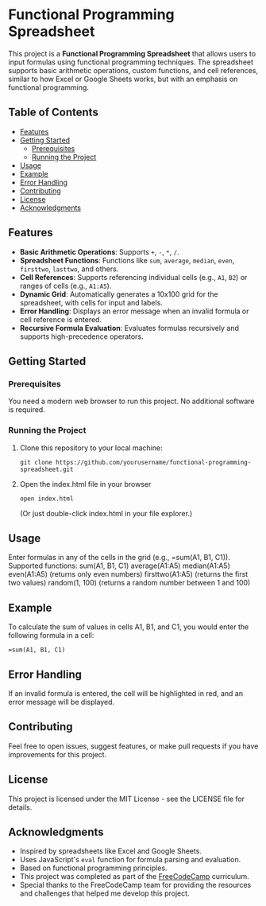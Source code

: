 # Functional Programming Spreadsheet

This project is a **Functional Programming Spreadsheet** that allows users to input formulas using functional programming techniques. The spreadsheet supports basic arithmetic operations, custom functions, and cell references, similar to how Excel or Google Sheets works, but with an emphasis on functional programming.

## Table of Contents

- [Features](#features)
- [Getting Started](#getting-started)
  - [Prerequisites](#prerequisites)
  - [Running the Project](#running-the-project)
- [Usage](#usage)
- [Example](#example)
- [Error Handling](#error-handling)
- [Contributing](#contributing)
- [License](#license)
- [Acknowledgments](#acknowledgments)

## Features

- **Basic Arithmetic Operations**: Supports `+`, `-`, `*`, `/`.
- **Spreadsheet Functions**: Functions like `sum`, `average`, `median`, `even`, `firsttwo`, `lasttwo`, and others.
- **Cell References**: Supports referencing individual cells (e.g., `A1`, `B2`) or ranges of cells (e.g., `A1:A5`).
- **Dynamic Grid**: Automatically generates a 10x100 grid for the spreadsheet, with cells for input and labels.
- **Error Handling**: Displays an error message when an invalid formula or cell reference is entered.
- **Recursive Formula Evaluation**: Evaluates formulas recursively and supports high-precedence operators.

## Getting Started

### Prerequisites

You need a modern web browser to run this project. No additional software is required.

### Running the Project

1. Clone this repository to your local machine:
   ```
   git clone https://github.com/yourusername/functional-programming-spreadsheet.git

2. Open the index.html file in your browser
   ```
   open index.html
   ```
   (Or just double-click index.html in your file explorer.)

## Usage
 Enter formulas in any of the cells in the grid (e.g., =sum(A1, B1, C1)).
 Supported functions:
 sum(A1, B1, C1)
 average(A1:A5)
 median(A1:A5)
 even(A1:A5) (returns only even numbers)
 firsttwo(A1:A5) (returns the first two values)
 random(1, 100) (returns a random number between 1 and 100)
## Example
 To calculate the sum of values in cells A1, B1, and C1, you would enter the following formula in a cell:
 ```
 =sum(A1, B1, C1)
 ```
## Error Handling
 If an invalid formula is entered, the cell will be highlighted in red, and an error message will be displayed.

## Contributing
 Feel free to open issues, suggest features, or make pull requests if you have improvements for this project.

## License
 This project is licensed under the MIT License - see the LICENSE file for details.

## Acknowledgments

- Inspired by spreadsheets like Excel and Google Sheets.
- Uses JavaScript's `eval` function for formula parsing and evaluation.
- Based on functional programming principles.
- This project was completed as part of the [FreeCodeCamp](https://www.freecodecamp.org/) curriculum.
- Special thanks to the FreeCodeCamp team for providing the resources and challenges that helped me develop this project.

